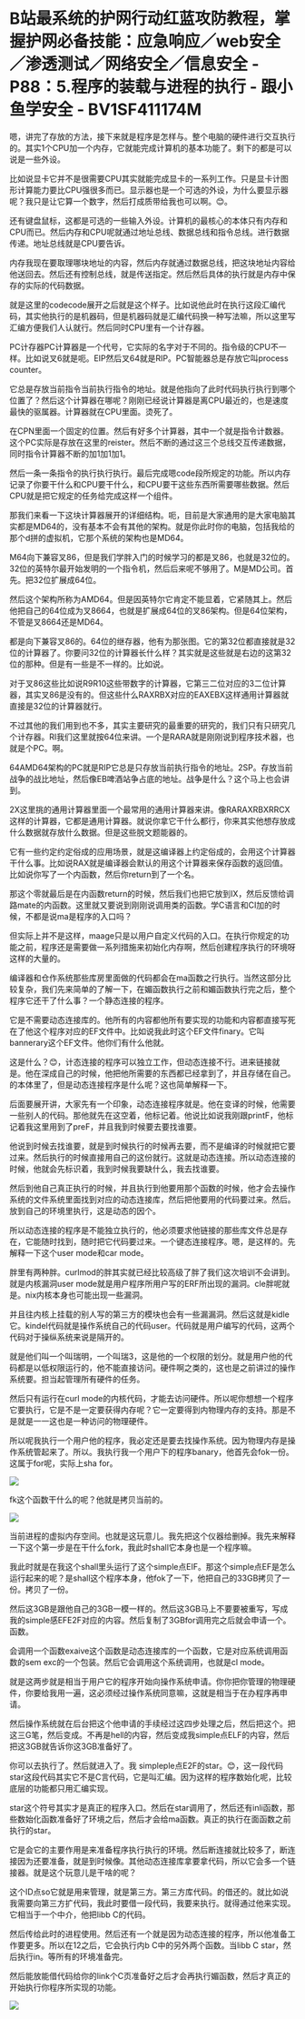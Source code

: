 # B站最系统的护网行动红蓝攻防教程，掌握护网必备技能：应急响应／web安全／渗透测试／网络安全／信息安全 - P88：5.程序的装载与进程的执行 - 跟小鱼学安全 - BV1SF411174M

嗯，讲完了存放的方法，接下来就是程序是怎样与。整个电脑的硬件进行交互执行的。其实1个CPU加一个内存，它就能完成计算机的基本功能了。剩下的都是可以说是一些外设。

比如说显卡它并不是很需要CPU其实就能完成显卡的一系列工作。只是显卡计图形计算能力要比CPU强很多而已。显示器也是一个可选的外设，为什么要显示器呢？我只是让它算一个数字，然后打成质带给我也可以啊。😊。

还有键盘鼠标，这都是可选的一些输入外设。计算机的最核心的本体只有内存和CPU而已。然后内存和CPU呢就通过地址总线、数据总线和指令总线。进行数据传递。地址总线就是CPU要告诉。

内存我现在要取理哪块地址的内容，然后内存就通过数据总线，把这块地址内容给他送回去。然后还有控制总线，就是传送指定。然后然后具体的执行就是内存中保存的实际的代码数据。

就是这里的codecode展开之后就是这个样子。比如说他此时在执行这段汇编代码，其实他执行的是机器码，但是机器码就是汇编代码换一种写法嘛，所以这里写汇编方便我们人认就行。然后同时CPU里有一个计存器。

PC计存器PC计算器是一个代号，它实际的名字对于不同的。指令级的CPU不一样。比如说叉6就是呃。EIP然后叉64就是RIP。PC智能器总是存放它叫process counter。

它总是存放当前指令当前执行指令的地址。就是他指向了此时代码执行执行到哪个位置了？然后这个计算器在哪呢？刚刚已经说计算器是离CPU最近的，也是速度最快的驱属器。计算器就在CPU里面。烫死了。

在CPN里面一个固定的位置。然后有好多个计算器，其中一个就是指令计数器。这个PC实际是存放在这里的reister。然后不断的通过这三个总线交互传递数据，同时指令计算器不断的加1加1加1。

然后一条一条指令的执行执行执行。最后完成嗯code段所规定的功能。所以内存记录了你要干什么和CPU要干什么，和CPU要干这些东西所需要哪些数据。然后CPU就是把它规定的任务给完成这样一个组件。

那我们来看一下这块计算器展开的详细结构。呃，目前是大家通用的是大家电脑其实都是MD64的，没有基本不会有其他的架构。就是你此时你的电脑，包括我给的那个d拼的虚拟机，它那个系统的架构也是MD64。

M64向下兼容叉86，但是我们学胖入门的时候学习的都是叉86，也就是32位的。32位的英特尔最开始发明的一个指令机，然后后来呢不够用了。M是MD公司。首先。把32位扩展成64位。

然后这个架构所称为AMD64。但是因英特尔它肯定不能显着，它紧随其上。然后他把自己的64位成为叉8664，也就是扩展成64位的叉86架构。但是64位架构，不管是叉8664还是MD64。

都是向下兼容叉86的。64位的继存器，他有为那张图。它的第32位都直接就是32位的计算器了。你要问32位的计算器长什么样？其实就是这些就是右边的这第32位的那种。但是有一些是不一样的。比如说。

对于叉86这些比如说R9R10这些带数字的计算器，它第三二位对应的3二位计算器，其实叉86是没有的。但这些什么RAXRBX对应的EAXEBX这样通用计算器就直接是32位的计算器就行。

不过其他的我们用到也不多，其实主要研究的最重要的研究的，我们只有只研究几个计存器。RI我们这里就按64位来讲。一个是RARA就是刚刚说到程序技术器，也就是个PC。啊。

64AMD64架构的PC就是RIP它总是只存放当前执行指令的地址。2SP。存放当前战争的战比地址，然后像EB啤酒站争占底的地址。战争是什么？这个马上也会讲到。

2X这里挑的通用计算器里面一个最常用的通用计算器来讲。像RARAXRBXRRCX这样的计算器，它都是通用计算器。就说你拿它干什么都行，你来其实他想存放成什么数据就存放什么数据。但是这些脱文题能器的。

它有一些约定约定俗成的应用场景，就是这编译器上约定俗成的，会用这个计算器干什么事。比如说RAX就是编译器会默认的用这个计算器来保存函数的返回值。比如说你写了一个内函数，然后你return到了一个名。

那这个零就最后是在内函数return的时候，然后我们也把它放到IX，然后反馈给调路mate的内函数。这里就又要说到刚刚说调用类的函数。学C语言和CI加的时候，不都是说ma是程序的入口吗？

但实际上并不是这样，maage只是以用户自定义代码的入口。在执行你规定的功能之前，程序还是需要做一系列措施来初始化内存啊，然后创建程序执行的环境呀这样的大量的。

编译器和仓作系统那些库房里面做的代码都会在ma函数之行执行。当然这部分比较复杂，我们先来简单的了解一下，在媚函数执行之前和媚函数执行完之后，整个程序它还干了什么事？一个静态连接的程序。

它是不需要动态连接库的。他所有的内容都他所有要实现的功能和内容都直接写死在了他这个程序对应的EF文件中。比如说我此时这个EF文件finary。它叫bannerary这个EF文件。他你们有什么他就。

这是什么？😊，计态连接的程序可以独立工作，但动态连接不行。进来链接就是。他在深成自己的时候，他把他所需要的东西都已经拿到了，并且存储在自己。的本体里了，但是动态连接程序是什么呢？这也简单解释一下。

后面要展开讲，大家先有一个印象，动态连接程序就是。他在变译的时候，他需要一些别人的代码。那他就先在这空着，他标记着。他说比如说我刚跟printF，他标记着我这里用到了preF，并且我到时候要去要找谁要。

他说到时候去找谁要，就是到时候执行的时候再去要，而不是编译的时候就把它要过来。然后执行的时候直接用自己的这份就行。这就是动态连接。所以动态连接的时候，他就会先标识着，我到时候我要缺什么，我去找谁要。

然后到他自己真正执行的时候，并且执行到他要用那个函数的时候，他才会去操作系统的文件系统里面找到对应的动态连接库，然后把他要用的代码要过来。然后。放到自己的环境里执行，这是动态的因个。

所以动态连接的程序是不能独立执行的，他必须要求他链接的那些库文件总是存在，它能随时找到，随时把它代码要过来。一个键态连接程序。嗯，是这样的。先解释一下这个user mode和car mode。

胖里有两种胖。curlmod的胖其实就已经比较高级了胖了我们这次培训不会讲到。就是内核漏洞user mode就是用户程序所用户写的ERF所出现的漏洞。cle胖呢就是。nix内核本身也可能出现一些漏洞。

并且往内核上挂载的别人写的第三方的模块也会有一些漏漏洞。然后这就是kidle它。kindel代码就是操作系统自己的代码user。代码就是用户编写的代码，这两个代码对于操纵系统来说是隔开的。

就是他们叫一个叫瑞明，一个叫瑞3，这是他的一个权限的划分。就是用户他的代码都是以低权限运行的，他不能直接访问。硬件啊之类的，这也是之前讲过的操作系统要。担当起管理所有硬件的任务。

然后只有运行在curl mode的内核代码，才能去访问硬件。所以呢你想想一个程序它要执行，它是不是一定要获得内存呢？它一定要得到内物理内存的支持。那是不是就是一一这也是一种访问的物理硬件。

所以呢我执行一个用户他的程序，我必定还是要去找操作系统。因为物理内存是操作系统管起来了。所以。我执行我一个用户下的程序banary，他首先会fok一份。这属于for呢，实际上sha for。



![](img/b1ac2b259da905638dbaf85e6e1b3858_1.png)

fk这个函数干什么的呢？他就是拷贝当前的。

![](img/b1ac2b259da905638dbaf85e6e1b3858_3.png)

当前进程的虚拟内存空间。也就是这玩意儿。我先把这个仪器给删掉。我先来解释一下这个第一步是在干什么fork，我此时shall它本身也是一个程序嘛。

我此时就是在我这个shall里头运行了这个simple点EIF。那这个simple点EF是怎么运行起来的呢？是shall这个程序本身，他fok了一下，他把自己的33GB拷贝了一份。拷贝了一份。

然后这3GB是跟他自己的3GB一模一样的。然后这3GB马上不要要被重写，写成我的simple感EFE2F对应的内容。然后复制了3GBfor调用完之后就会申请一个。函数。

会调用一个函数exaive这个函数是动态连接库的一个函数，它是对应系统调用函数的sem exc的一个包装。然后它会调用这个系统调用，也就是cl mode。

就是这两步就是相当于用户它的程序开始向操作系统申请。你你把你管理的物理硬件，你要给我用一遍，这必须经过操作系统同意嘛，这就是相当于在办程序再申请。

然后操作系统就在后台把这个他申请的手续经过这四步处理之后，然后把这个。把这三G笔，然后变成。不再是hell的内容，然后变成我simple点ELF的内容，然后把这3GB就告诉你这3GB准备好了。

你可以去执行了。然后就进入了。我 simpleple点E2F的star。😊，这一段代码star这段代码其实它不是C言代码，它是叫汇编。因为这样的程序数始化呢，比较底层的功能都只用汇编实现。

star这个符号其实才是真正的程序入口。然后在star调用了，然后还有inli函数，那些数始化函数准备好了环境之后，然后才会给ma函数。真正的执行在面函数之前执行的star。

它是会它的主要作用是来准备程序执行执行的环境。然后断连接就比较多了，断连接因为还要准备，就是到时候像。其他动态连接库拿要拿代码，所以它会多一个链接器。就是这个玩意儿是干啥的呢？

这个ID点so它就是用来管理，就是第三方。第三方库代码。的借还的。就比如说我需要向第三方扩代码，我此时要借一段代码，我要来执行。就得通过他来实现。它相当于一个中介，他把libb C的代码。

然后传给此时的进程使用。然后还有一个就是因为动态连接的程序，所以他准备工作要更多。所以在12之后，它会执行内b C中的另外两个函数。当libb C star，然后执行in。等所有的环境准备完。

然后能放能借代码给你的link个C页准备好之后才会再执行媚函数，然后才真正的开始执行你程序所实现的功能。



![](img/b1ac2b259da905638dbaf85e6e1b3858_5.png)